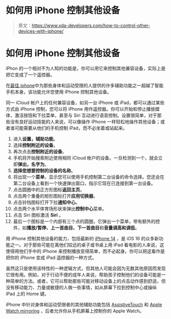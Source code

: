 # 如何用 iPhone 控制其他设备

> 原文：<https://www.xda-developers.com/how-to-control-other-devices-with-iphone/>

# 如何用 iPhone 控制其他设备

iPhon 的一个相对不为人知的功能是，你可以用它来控制其他兼容设备，实际上是把它变成了一个遥控器。

在[最佳 iphone](https://www.xda-developers.com/best-iphone/)中为那些身体和运动受限的人提供的许多辅助功能之一超越了智能手机本身。该功能允许您使用 iPhone 控制其他设备。

同一 iCloud 帐户上的任何兼容设备，如另一台 iPhone 或 iPad，都可以通过某些方式由 iPhone 控制，您可以将 iPhone 用作遥控器。你可以开始和停止播放媒体，激活按钮和下拉菜单，甚至与 Siri 互动进行语音控制。设置很简单，对于那些没有良好运动技能的人来说，可以像操作 iPhone 一样轻松地操作其他设备；或者谁可能需要从他们的手机控制 iPad，而不必坐着或站起来。

1.  进入**设置，辅助功能**。
2.  选择**控制附近的设备**。
3.  再次点击**控制附近的设备**。
4.  手机将开始搜索附近使用相同 iCloud 帐户的设备。一旦检测到一个，就会立即**弹出，名字为**。
5.  **选择您想要控制的设备的名称**。
6.  将出现一个**菜单**，显示您可以使用手机控制第二台设备的命令选择。您还会在第二台设备上看到一个快速弹出窗口，指示它现在已连接到第一台设备。
7.  点击圆圈中的正方形图标**返回主页**。
8.  点击两个重叠的矩形图标打开**应用切换器**。
9.  点击铃铛图标打开下拉**通知中心**。
10.  点击两个水平体育场形状来弹出**控制中心**菜单。
11.  点击 Siri 图标激活 **Siri** 。
12.  最后一个图标是一个内部有三个点的圆圈，它弹出一个菜单，带有额外的控件，如**播放/暂停、上一首曲目、下一首曲目**和**音量调高和调低**。

用 iPhone 控制其他设备的能力，包括最新的 [iPhone 14](https://www.xda-developers.com/apple-iphone-14-review/) ，是 iOS 16 的众多新功能之一。对于那些可能在离他们较远的桌子或书桌上用 iPad 看电影的人来说，这使得用他们手中的 iPhone 来控制播放变得简单，而不必起身。你可以把这看作是把你的 iPhone 变成 iPad 遥控器的一种方式。

虽然这只是使用该特性的一种逻辑方式，但其他人可能会因为无数其他原因而发现它很有用。例如，对于行动不便的成年人来说，帮助孩子控制他们的设备可能是一种简单的方法。或者，它可以帮助那些可能对移动设备上的点击动作感到舒适，但没有移动能力、力量或敏捷的人做一些事情，如从屏幕下拉到控制中心或操纵 iPad 上的 Home 键。

iPhone 中针对身体和运动受限者的其他辅助功能包括 [AssistiveTouch](https://www.xda-developers.com/how-to-use-assistivetouch-on-iphone/) 和 [Apple Watch mirroring](https://www.xda-developers.com/apple-announces-live-captions-other-accessibility-features/) ，后者允许你从手机屏幕上控制你的 Apple Watch。